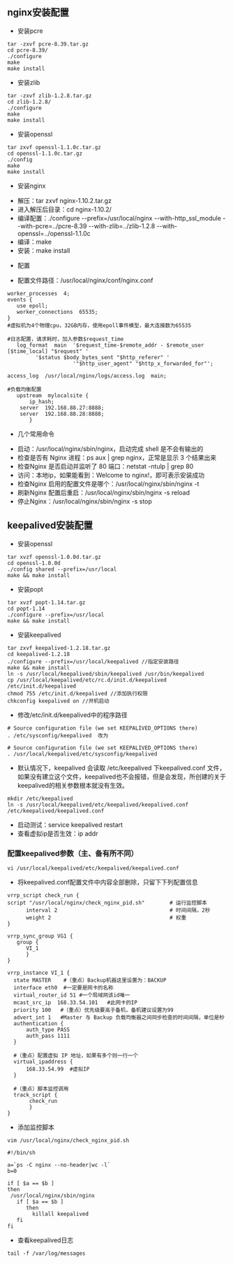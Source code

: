 ## nginx安装配置
+ 安装pcre
```shell
tar -zxvf pcre-8.39.tar.gz
cd pcre-8.39/
./configure
make
make install
```
+ 安装zlib
```shell
tar -zxvf zlib-1.2.8.tar.gz
cd zlib-1.2.8/
./configure
make
make install
```
+ 安装openssl
```shell
tar zxvf openssl-1.1.0c.tar.gz
cd openssl-1.1.0c.tar.gz
./config
make
make install
```
+ 安装nginx
 - 解压：tar zxvf nginx-1.10.2.tar.gz
 - 进入解压后目录：cd nginx-1.10.2/
 - 编译配置：./configure --prefix=/usr/local/nginx --with-http_ssl_module --with-pcre=../pcre-8.39 --with-zlib=../zlib-1.2.8 --with-openssl=../openssl-1.1.0c
 - 编译：make
 - 安装：make install
 + 配置
  - 配置文件路径：/usr/local/nginx/conf/nginx.conf
 ```shell
 worker_processes  4;
events {
    use epoll;
    worker_connections  65535;
}
#虚拟机为4个物理cpu，32GB内存，使用epoll事件模型，最大连接数为65535

#日志配置，请求耗时，加入参数$request_time
    log_format  main  '$request_time-$remote_addr - $remote_user [$time_local] "$request" '
          '$status $body_bytes_sent "$http_referer" '
                      '"$http_user_agent" "$http_x_forwarded_for"';

access_log  /usr/local/nginx/logs/access.log  main;

#负载均衡配置
	upstream  mylocalsite {  
		ip_hash; 
     server  192.168.88.27:8888;
     server  192.168.88.28:8888;
		}
```
+ 几个常用命令
 - 启动：/usr/local/nginx/sbin/nginx，启动完成 shell 是不会有输出的
 - 检查是否有 Nginx 进程：ps aux | grep nginx，正常是显示 3 个结果出来
 - 检查Nginx 是否启动并监听了 80 端口：netstat -ntulp | grep 80
 - 访问：本地ip，如果能看到：Welcome to nginx!，即可表示安装成功
 - 检查Nginx 启用的配置文件是哪个：/usr/local/nginx/sbin/nginx -t
 - 刷新Nginx 配置后重启：/usr/local/nginx/sbin/nginx -s reload
 - 停止Nginx：/usr/local/nginx/sbin/nginx -s stop

## keepalived安装配置
+ 安装openssl
```shell
tar xvzf openssl-1.0.0d.tar.gz
cd openssl-1.0.0d
./config shared --prefix=/usr/local
make && make install
```
+ 安装popt
```shell
tar xvzf popt-1.14.tar.gz
cd popt-1.14
./configure --prefix=/usr/local
make && make install
```
+ 安装keepalived
```shell
tar zxvf keepalived-1.2.18.tar.gz 
cd keepalived-1.2.18 
./configure --prefix=/usr/local/keepalived //指定安装路径
make && make install
ln -s /usr/local/keepalived/sbin/keepalived /usr/bin/keepalived
cp /usr/local/keepalived/etc/rc.d/init.d/keepalived /etc/init.d/keepalived
chmod 755 /etc/init.d/keepalived //添加执行权限
chkconfig keepalived on //开机启动
```
 - 修改/etc/init.d/keepalived中的程序路径
 ```shell
 # Source configuration file (we set KEEPALIVED_OPTIONS there)
 . /etc/sysconfig/keepalived  改为
 ```
 
 ```shell
 # Source configuration file (we set KEEPALIVED_OPTIONS there)
 . /usr/local/keepalived/etc/sysconfig/keepalived
 ```
  - 默认情况下，keepalived 会读取 /etc/keepalived 下keepalived.conf 文件，如果没有建立这个文件，keepalived也不会报错，但是会发现，所创建的关于keepalived的相关参数根本就没有生效。
  ```shell
  mkdir /etc/keepalived
  ln -s /usr/local/keepalived/etc/keepalived/keepalived.conf /etc/keepalived/keepalived.conf
  ```
  - 启动测试：service keepalived restart
  - 查看虚拟ip是否生效：ip addr
  
 ### 配置keepalived参数（主、备有所不同）
 ```shell
 vi /usr/local/keepalived/etc/keepalived/keepalived.conf
 ```
 + 将keepalived.conf配置文件中内容全部删除，只留下下列配置信息
 ```shell
 vrrp_script check_run {
 script "/usr/local/nginx/check_nginx_pid.sh"        # 运行监控脚本
       interval 2                                    # 时间间隔，2秒
       weight 2                                      # 权重
}

vrrp_sync_group VG1 {
    group {
       VI_1
       }
}

vrrp_instance VI_1 {
   state MASTER    #（重点）Backup机器这里设置为：BACKUP
   interface eth0  #一定要是网卡的名称
   virtual_router_id 51 #一个局域网该id唯一
   mcast_src_ip  168.33.54.101   #此网卡的IP
   priority 100   #（重点）优先级要高于备机，备机建议设置为99
   advert_int 1   #Master 与 Backup 负载均衡器之间同步检查的时间间隔，单位是秒
   authentication {
       auth_type PASS
       auth_pass 1111
   }

   #（重点）配置虚拟 IP 地址，如果有多个则一行一个
   virtual_ipaddress {
       168.33.54.99  #虚拟IP
   }
   
   #（重点）脚本监控调用
   track_script {
        check_run
        }
}
 ```
 + 添加监控脚本
 ```shell
 vim /usr/local/nginx/check_nginx_pid.sh
 ```
 ```shell
 #!/bin/sh

a=`ps -C nginx --no-header|wc -l`
b=0

if [ $a == $b ]
then
  /usr/local/nginx/sbin/nginx 
    if [ $a == $b ]
       then
         killall keepalived
    fi
fi
 ```
 + 查看keepalived日志 
 ```shell
 tail -f /var/log/messages
 ```
 
 
